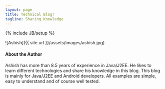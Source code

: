 ```yaml
---
layout: page
title: Technical Blog!
tagline: Sharing Knowledge
---
```

{% include JB/setup %}

![Ashish]({{ site.url }}/assets/images/ashish.jpg)


#### About the Author

Ashish has more than 8.5 years of experience in Java/J2EE. He likes to learn different technologies and share his knowledge in this blog.
This blog is mainly for Java/J2EE and Android developers. All examples are simple, easy to understand and of course well tested.

